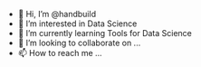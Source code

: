 - 👋 Hi, I’m @handbuild
- 👀 I’m interested in Data Science
- 🌱 I’m currently learning Tools for Data Science
- 💞️ I’m looking to collaborate on ...
- 📫 How to reach me ...

<!---
handbuild/handbuild is a ✨ special ✨ repository because its `README.md` (this file) appears on your GitHub profile.
You can click the Preview link to take a look at your changes.
--->
